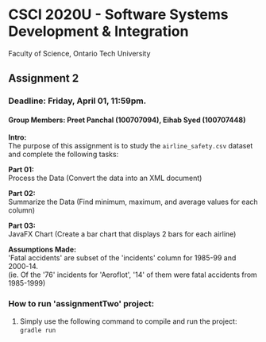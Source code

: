 # CSCI 2020U - Software Systems Development & Integration
Faculty of Science, Ontario Tech University

## Assignment 2
### Deadline: Friday, April 01, 11:59pm. 
#### Group Members: Preet Panchal (100707094), Eihab Syed (100707448)

**Intro:** <br>
The purpose of this assignment is to study the `airline_safety.csv` dataset and complete the following tasks: 

**Part 01:** <br>
Process the Data (Convert the data into an XML document)

**Part 02:** <br>
Summarize the Data (Find minimum, maximum, and average values for each column)

**Part 03:** <br>
JavaFX Chart (Create a bar chart that displays 2 bars for each airline)

**Assumptions Made:** <br>
'Fatal accidents' are subset of the 'incidents' column for 1985-99 and 2000-14. <br>
(ie. Of the '76' incidents for 'Aeroflot', '14' of them were fatal accidents from 1985-1999)

### How to run 'assignmentTwo' project: 

1) Simply use the following command to compile and run the project:
   `gradle run`
